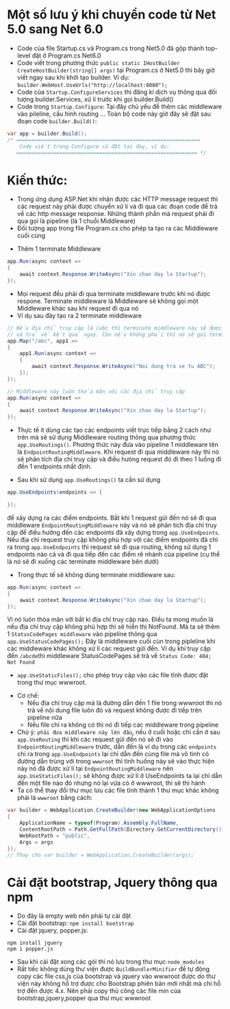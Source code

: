# Một số lưu ý khi chuyển code từ Net 5.0 sang Net 6.0
- Code của file Startup.cs và Program.cs trong Net5.0 đã gộp thành top-level đặt ở Program.cs Net6.0
- Code viết trong phương thức `public static IHostBuilder CreateHostBuilder(string[] args)` tại Program.cs ở Net5.0 thì bây giờ viết ngay sau khi khởi tạo builder. Ví dụ: `builder.WebHost.UseUrls("http://localhost:8080");`
- Code của `Startup.ConfigureServices` thì đăng kí dịch vụ thông qua đối tượng builder.Services, xử lí trước khi gọi builder.Build()
- Code trong `Startup.Configure`: Tại đây chủ yếu để thêm các middleware vào pileline, cấu hình routing ... Toàn bộ code này giờ đây sẽ đặt sau đoạn code `builder.Build()`:

```csharp
var app = builder.Build();
/* ============================================================
    Code viết trong Configure cũ đặt tại đay, ví dụ:
   =========================================================== */
```
# Kiến thức:
- Trong ứng dụng ASP.Net khi nhận được các HTTP message request thì các request này phải được chuyển xử lí và đi qua các đoạn code để trả về các http message response. Những thành phần mà request phải đi qua gọi là pipeline (là 1 chuỗi Middleware)
- Đối tượng app trong file Program.cs cho phép ta tạo ra các Middleware cuối cùng
+ Thêm 1 terminate Middleware
```csharp
app.Run(async context =>
{
    await context.Response.WriteAsync("Xin chao day la Startup");
});
```
+ Mọi request đều phải đi qua terminate middleware trước khi nó được respone. Terminate middleware là Middleware sẽ không gọi một Middleware khác sau khi request đi qua nó
+ Ví dụ sau đây tạo ra 2 terminate middleware
```csharp
// Nếu địa chỉ truy cập là /abc thì terminate middleware này sẽ được truy cập
// và trả về kết quả ngay. Còn nếu không phải thì nó sẽ gọi terminate middleware ở dưới
app.Map("/abc", app1 =>
{
    app1.Run(async context =>
    {
        await context.Response.WriteAsync("Noi dung tra ve tu ABC");
    });
});

// Middleware này luôn thỏa mãn với các địa chỉ truy cập
app.Run(async context =>
{
    await context.Response.WriteAsync("Xin chao day la Startup");
});
```

- Thực tế ít dùng các tạo các endpoints viết trực tiếp bằng 2 cách như trên mà sẽ sử dụng Middleware routing thông qua phương thức `app.UseRoutings()`. Phương thức này đưa vào pipeline 1 middleware tên là `EndpointRoutingMiddleware`. Khi request đi qua middleware này thì nó sẽ phân tích địa chỉ truy cập và điều hưóng request đó đi theo 1 luồng đi đến 1 endpoints nhất định. 
+ Sau khi sử dụng `app.UseRoutings()` ta cần sử dụng 
```csharp
app.UseEndpoints(endpoints => {

});
```
để xây dựng ra các điểm endpoints. Bất khi 1 request gửi đến nó sẽ đi qua middleware `EndpointRoutingMiddleware` này và nó sẽ phân tích địa chỉ truy cập để điều hướng đến các endpoints đã xây dựng trong `app.UseEndpoints`. Nếu địa chỉ request truy cập không phù hợp với các điểm endpoints đã chỉ ra trong `app.UseEndpoints` thì request sẽ đi qua routing, không sử dụng 1 endpoints nào cả và đi qua tiếp đến các điểm rẽ nhánh của pipeline (cụ thể là nó sẽ đi xuống các terminate middleware bên dưới)
+ Trong thực tế sẽ không dùng terminate middleware sau:
```csharp
app.Run(async context =>
{
    await context.Response.WriteAsync("Xin chao day la Startup");
});
```

Vì nó luôn thỏa mãn với bất kì địa chỉ truy cập nào. Điều ta mong muốn là nếu địa chỉ truy cập không phù hợp thì sẽ hiển thị NotFound. Mà ta sẽ thêm 1 `StatusCodePages middleware` vào pipeline thông qua `app.UseStatusCodePages();` Đây là middleware cuối cùn trong pipleline khi các middleware khác không xử lí các request gửi đến. Ví dụ khi truy cập đến `/abcde`thì middleware StatusCodePages sẽ trả về `Status Code: 404; Not Found`

- `app.UseStaticFiles();` cho phép truy cập vào các file tĩnh được đặt trong thư mục wwwroot.
+ Cơ chế:
    * Nếu địa chỉ truy cập mà là đường dẫn đến 1 file trong wwwroot thì 
nó trả về nội dung file luôn đó và request không được đi tiếp trên pipeline nữa
    * Nếu file chỉ ra không có thì nó đi tiếp các middleware trong pipeline
+ Chú ý: `phải đưa middleware này lên đầu`, nếu ở cuối hoặc chỉ cần ở sau `app.UseRouting` thì khi các request gửi đến nó sẽ đi vào `EndpointRoutingMiddleware` trước, dẫn đến là ví dụ trong các `endpoints` chỉ ra trong `app.UseEndpoints` lại chỉ dẫn đến cùng file mà vô tình có đường dẫn trùng với trong `wwwroot` thì tình huống này sẽ vào thực hiện này nó đã được xử lí tại `EndpointRoutingMiddleware` nên `app.UseStaticFiles();` sẽ không được xử lí 
ở UseEndpoints ta lại chỉ dẫn đến một file nào đó nhưng nó lại vừa có ở wwwroot, thì sẽ thi hành 
+ Ta có thể thay đổi thư mục lưu các file tĩnh thành 1 thư mục khác không phải là `wwwroot` bằng cách:
```csharp
var builder = WebApplication.CreateBuilder(new WebApplicationOptions
{
    ApplicationName = typeof(Program).Assembly.FullName,
    ContentRootPath = Path.GetFullPath(Directory.GetCurrentDirectory()),
    WebRootPath = "public",
    Args = args
});
// Thay cho var builder = WebApplication.CreateBuilder(args);
```

# Cài đặt bootstrap, Jquery thông qua npm
- Do đây là empty web nên phải tự cài đặt
- Cài đặt bootstrap: `npm install bootstrap`
- Cài đặt jquery, popper.js:
```
npm install jquery
npm i popper.js
```
- Sau khi cài đặt xong các gói thì nó lưu trong thư mục `node_modules`
- Rất tiếc không dùng thư viện được `BuildBundlerMinifier` để tự động copy các file css,js của bootstrap và jquery
vào wwwroot được do thư viện này không hỗ trợ được cho Bootstrap phiên bản mới nhất mà chỉ hỗ trợ đến được 4.x. Nên phải copy thủ công các file min của bootstrap,jquery,popper qua thư mục wwwroot